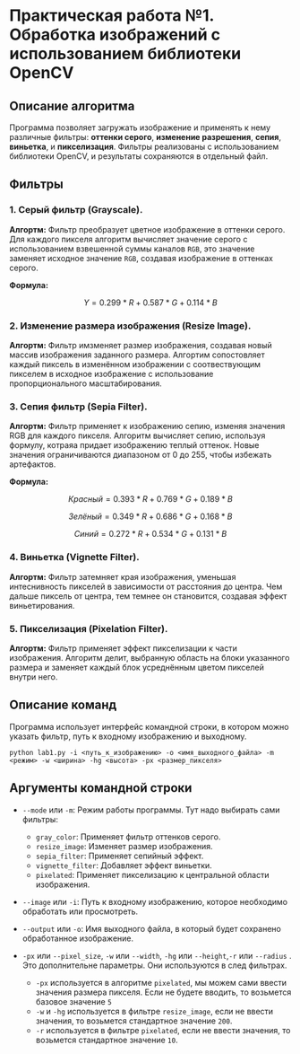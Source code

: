 # Практическая работа №1. Обработка изображений с использованием библиотеки OpenCV

## Описание алгоритма
Программа позволяет загружать изображение и применять к нему различные фильтры: **оттенки серого**, **изменение разрешения**, **сепия**, **виньетка**, и **пикселизация**. Фильтры реализованы с использованием библиотеки OpenCV, и результаты сохраняются в отдельный файл.

## Фильтры
### 1. Серый фильтр (Grayscale).
  **Алгортм:** Фильтр преобразует цветное изображение в оттенки серого. Для каждого пикселя алгоритм вычисляет значение серого с использованием взвешенной суммы каналов `RGB`, это значение заменяет исходное значение `RGB`, создавая изображение в оттенках серого.

  **Формула:**
```math
Y = 0.299 * R + 0.587 * G + 0.114 * B
```

### 2. Изменение размера изображения (Resize Image).
  **Алгортм:** Фильтр имзменяет размер изображения, создавая новый массив изображения заданного размера. Алгортим сопостовляет каждый пиксель в изменённом изображении с соотвествующим пикселем в исходное изображение с использование пропорционального масштабирования.

### 3. Сепия фильтр (Sepia Filter).
  **Алгортм:** Фильтр применяет к изображению сепию, изменяя значения RGB для каждого пикселя. Алгоритм вычисляет сепию, используя формулу, котраяа придает изображению теплый оттенок. Новые значения ограничиваются диапазоном от 0 до 255, чтобы избежать артефактов.

  **Формула:**
```math
Красный = 0.393 * R + 0.769 * G + 0.189 * B
```
```math
Зелёный = 0.349 * R + 0.686 * G + 0.168 * B
```
```math
Синий = 0.272 * R + 0.534 * G + 0.131 * B
```

### 4. Виньетка (Vignette Filter).
  **Алгортм:** Фильтр затемняет края изображения, уменьшая интеснивность пикселей в зависимости от расстояния до центра. Чем дальше пиксель от центра, тем темнее он становится, создавая эффект виньетирования.

### 5. Пикселизация (Pixelation Filter).
  **Алгортм:** Фильтр применяет эффект пикселизации к части изображения. Алгоритм делит, выбранную область на блоки указанного размера и заменяет каждый блок усреднённым цветом пикселей внутри него.


## Описание команд
Программа использует интерфейс командной строки, в котором можно указать фильтр, путь к входному изображению и выходному.

```
python lab1.py -i <путь_к_изображению> -o <имя_выходного_файла> -m <режим> -w <ширина> -hg <высота> -px <размер_пикселя>
```

## Аргументы командной строки
- `--mode` или `-m`: Режим работы программы. Тут надо выбирать сами фильтры:
  - `gray_color`: Применяет фильтр оттенков серого.
  - `resize_image`: Изменяет размер изображения.
  - `sepia_filter`: Применяет сепийный эффект.
  - `vignette_filter`: Добавляет эффект виньетки.
  - `pixelated`: Применяет пикселизацию к центральной области изображения.

- `--image` или `-i`: Путь к входному изображению, которое необходимо обработать или просмотреть.

- `--output` или `-o`: Имя выходного файла, в который будет сохранено обработанное изображение.

-  `-px` или `--pixel_size`, `-w` или `--width`, `-hg` или `--height`,`-r` или `--radius` . Это дополнительне параметры. Они используются в след фильтрах.
   - `-px` используется в алгоритме `pixelated`, мы можем сами ввести значения размера пикселя. Если не будете вводить, то возьмется базовое значение `5`
   - `-w` и `-hg` используется в фильтре `resize_image`, если не ввести значения, то возьмется стандартное значение `200`.
   - `-r` используется в фильтре `pixelated`, если не ввести значения, то возьмется стандартное значение `10`.
